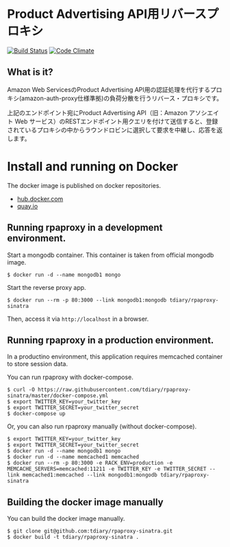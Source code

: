# Product Advertising API用リバースプロキシ

[![Build Status](https://travis-ci.org/tdiary/rpaproxy-sinatra.svg?branch=master)](https://travis-ci.org/tdiary/rpaproxy-sinatra)
[![Code Climate](https://codeclimate.com/github/tdiary/rpaproxy-sinatra.png)](https://codeclimate.com/github/tdiary/rpaproxy-sinatra)

## What is it?

Amazon Web ServicesのProduct Advertising API用の認証処理を代行するプロキシ(amazon-auth-proxy仕様準拠)の負荷分散を行うリバース・プロキシです。

上記のエンドポイント宛にProduct Advertising API（旧：Amazon アソシエイト Web サービス）のRESTエンドポイント用クエリを付けて送信すると、登録されているプロキシの中からラウンドロビンに選択して要求を中継し、応答を返します。

# Install and running on Docker

The docker image is published on docker repositories.

 * [hub.docker.com](https://registry.hub.docker.com/u/tdiary/rpaproxy-sinatra/)
 * [quay.io](https://quay.io/repository/tdiary/rpaproxy-sinatra)

## Running rpaproxy in a development environment.

Start a mongodb container. This container is taken from official mongodb image.

```
$ docker run -d --name mongodb1 mongo
```

Start the reverse proxy app.

```
$ docker run --rm -p 80:3000 --link mongodb1:mongodb tdiary/rpaproxy-sinatra
```

Then, access it via `http://localhost` in a browser.

## Running rpaproxy in a production environment.

In a productino environment, this application requires memcached container to store session data. 

You can run rpaproxy with docker-compose.

```
$ curl -O https://raw.githubusercontent.com/tdiary/rpaproxy-sinatra/master/docker-compose.yml
$ export TWITTER_KEY=your_twitter_key
$ export TWITTER_SECRET=your_twitter_secret
$ docker-compose up
```

Or, you can also run rpaproxy manually (without docker-compose).

```
$ export TWITTER_KEY=your_twitter_key
$ export TWITTER_SECRET=your_twitter_secret
$ docker run -d --name mongodb1 mongo
$ docker run -d --name memcached1 memcached
$ docker run --rm -p 80:3000 -e RACK_ENV=production -e MEMCACHE_SERVERS=memcached:11211 -e TWITTER_KEY -e TWITTER_SECRET --link memcached1:memcached --link mongodb1:mongodb tdiary/rpaproxy-sinatra
```

## Building the docker image manually

You can build the docker image manually.

```
$ git clone git@github.com:tdiary/rpaproxy-sinatra.git
$ docker build -t tdiary/rpaproxy-sinatra .
```
